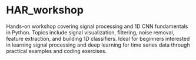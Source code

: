 # HAR_workshop
Hands-on workshop covering signal processing and 1D CNN fundamentals in Python. Topics include signal visualization, filtering, noise removal, feature extraction, and building 1D classifiers. Ideal for beginners interested in learning signal processing and deep learning for time series data through practical examples and coding exercises.

